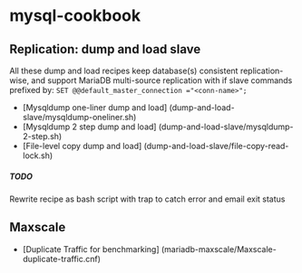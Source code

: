 # mysql-cookbook

## Replication: dump and load slave
All these dump and load recipes keep database(s) consistent replication-wise, and support MariaDB multi-source replication with if slave commands prefixed by: `SET @@default_master_connection ="<conn-name>";`
 - [Mysqldump one-liner dump and load] (dump-and-load-slave/mysqldump-oneliner.sh)
 - [Mysqldump 2 step dump and load] (dump-and-load-slave/mysqldump-2-step.sh)
 - [File-level copy dump and load] (dump-and-load-slave/file-copy-read-lock.sh)

##### TODO
Rewrite recipe as bash script with trap to catch error and email exit status

## Maxscale
 - [Duplicate Traffic for benchmarking] (mariadb-maxscale/Maxscale-duplicate-traffic.cnf)
